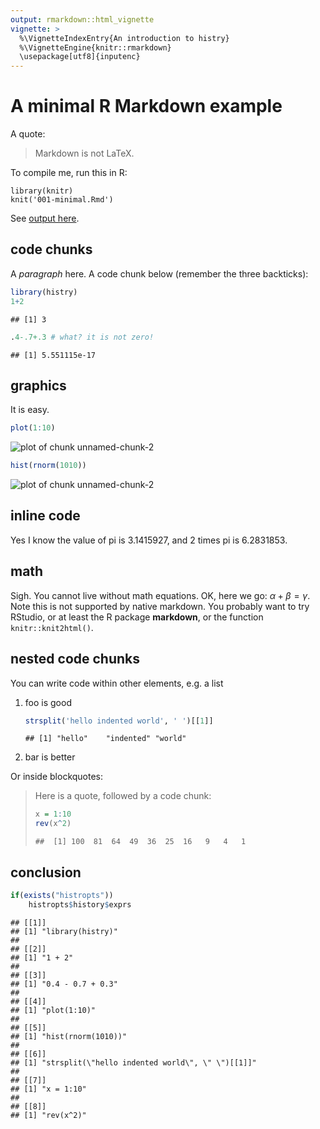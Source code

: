 ```yaml
---
output: rmarkdown::html_vignette
vignette: >
  %\VignetteIndexEntry{An introduction to histry}
  %\VignetteEngine{knitr::rmarkdown}
  \usepackage[utf8]{inputenc}
---
```


# A minimal R Markdown example

A quote:

> Markdown is not LaTeX.

To compile me, run this in R:

    library(knitr)
    knit('001-minimal.Rmd')

See [output here](https://github.com/yihui/knitr-examples/blob/master/001-minimal.md).

## code chunks

A _paragraph_ here. A code chunk below (remember the three backticks):


```r
library(histry)
1+2
```

```
## [1] 3
```

```r
.4-.7+.3 # what? it is not zero!
```

```
## [1] 5.551115e-17
```

## graphics

It is easy.


```r
plot(1:10)
```

![plot of chunk unnamed-chunk-2](figure/unnamed-chunk-2-1.png)

```r
hist(rnorm(1010))
```

![plot of chunk unnamed-chunk-2](figure/unnamed-chunk-2-2.png)

## inline code

Yes I know the value of pi is 3.1415927, and 2 times pi is 6.2831853.

## math

Sigh. You cannot live without math equations. OK, here we go: $\alpha+\beta=\gamma$. Note this is not supported by native markdown. You probably want to try RStudio, or at least the R package **markdown**, or the function `knitr::knit2html()`.

## nested code chunks

You can write code within other elements, e.g. a list

1. foo is good
    
    ```r
    strsplit('hello indented world', ' ')[[1]]
    ```
    
    ```
    ## [1] "hello"    "indented" "world"
    ```
2. bar is better

Or inside blockquotes:

> Here is a quote, followed by a code chunk:
>
> 
> ```r
> x = 1:10
> rev(x^2)
> ```
> 
> ```
> ##  [1] 100  81  64  49  36  25  16   9   4   1
> ```

## conclusion



```r
if(exists("histropts"))
	histropts$history$exprs
```

```
## [[1]]
## [1] "library(histry)"
## 
## [[2]]
## [1] "1 + 2"
## 
## [[3]]
## [1] "0.4 - 0.7 + 0.3"
## 
## [[4]]
## [1] "plot(1:10)"
## 
## [[5]]
## [1] "hist(rnorm(1010))"
## 
## [[6]]
## [1] "strsplit(\"hello indented world\", \" \")[[1]]"
## 
## [[7]]
## [1] "x = 1:10"
## 
## [[8]]
## [1] "rev(x^2)"
```
